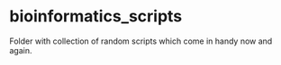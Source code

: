 # bioinformatics_scripts

Folder with collection of random scripts which come in handy now and again.
